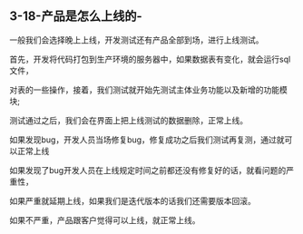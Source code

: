 ## 3-18-产品是怎么上线的-

一般我们会选择晚上上线，开发测试还有产品全部到场，进行上线测试。

首先，开发将代码打包到生产环境的服务器中，如果数据表有变化，就会运行sql文件，

对表的一些操作，接着，我们测试就开始先测试主体业务功能以及新增的功能模块;

测试通过之后，我们会在界面上把上线测试的数据删除，正常上线。

如果发现bug，开发人员当场修复bug，修复成功之后我们测试再复测，通过就可以正常上线

如果发现了bug开发人员在上线规定时间之前都还没有修复好的话，就看问题的严重性，

如果严重就延期上线，如果我们是迭代版本的话我们还需要版本回滚。

如果不严重，产品跟客户觉得可以上线，就正常上线。
